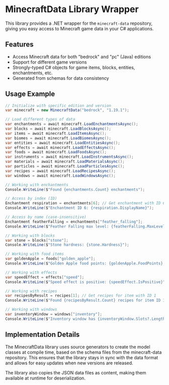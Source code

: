 # MinecraftData Library Wrapper

This library provides a .NET wrapper for the `minecraft-data` repository, giving you easy access to Minecraft game data in your C# applications.

## Features

- Access Minecraft data for both "bedrock" and "pc" (Java) editions
- Support for different game versions
- Strongly-typed C# objects for game items, blocks, entities, enchantments, etc.
- Generated from schemas for data consistency

## Usage Example

```csharp
// Initialize with specific edition and version
var minecraft = new MinecraftData("bedrock", "1.19.1");

// Load different types of data
var enchantments = await minecraft.LoadEnchantmentsAsync();
var blocks = await minecraft.LoadBlocksAsync();
var items = await minecraft.LoadItemsAsync();
var biomes = await minecraft.LoadBiomesAsync();
var entities = await minecraft.LoadEntitiesAsync();
var effects = await minecraft.LoadEffectsAsync();
var foods = await minecraft.LoadFoodsAsync();
var instruments = await minecraft.LoadInstrumentsAsync();
var materials = await minecraft.LoadMaterialsAsync();
var particles = await minecraft.LoadParticlesAsync();
var recipes = await minecraft.LoadRecipesAsync();
var windows = await minecraft.LoadWindowsAsync();

// Working with enchantments
Console.WriteLine($"Found {enchantments.Count} enchantments");

// Access by index (ID)
Enchantment respiration = enchantments[6]; // Get enchantment with ID 6
Console.WriteLine($"Enchantment ID 6: {respiration.DisplayName}");

// Access by name (case-insensitive)
Enchantment featherFalling = enchantments["feather_falling"];
Console.WriteLine($"Feather Falling max level: {featherFalling.MaxLevel}");

// Working with blocks
var stone = blocks["stone"];
Console.WriteLine($"Stone hardness: {stone.Hardness}");

// Working with food items
var goldenApple = foods["golden_apple"];
Console.WriteLine($"Golden Apple food points: {goldenApple.FoodPoints}, saturation: {goldenApple.Saturation}");

// Working with effects
var speedEffect = effects["speed"];
Console.WriteLine($"Speed effect is positive: {speedEffect.IsPositive}");

// Working with recipes
var recipesByResult = recipes[1]; // Get recipes for item with ID 1
Console.WriteLine($"Found {recipesByResult.Count} recipes for item ID 1");

// Working with windows
var inventoryWindow = windows["inventory"];
Console.WriteLine($"Inventory window has {inventoryWindow.Slots?.Length ?? 0} slot definitions");
```

## Implementation Details

The MinecraftData library uses source generators to create the model classes at compile time, based on the schema files from the minecraft-data repository. This ensures that the library stays in sync with the data format and allows for easy updates when new versions are released.

The library also copies the JSON data files as content, making them available at runtime for deserialization.
